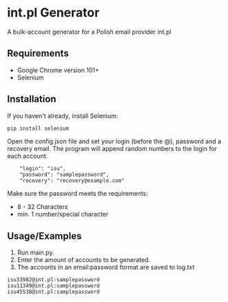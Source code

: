 
# int.pl Generator

A bulk-account generator for a Polish email provider int.pl


## Requirements

- Google Chrome version 101+
- Selenium
## Installation

If you haven't already, install Selenium:

```bash
pip install selenium
```
Open the config.json file and set your login (before the @), password and a recovery email.
The program will append random numbers to the login for each account.

```
    "login": "isu",
    "password": "samplepassword",
    "recovery": "recovery@example.com"
```
Make sure the password meets the requirements:
- 8 - 32 Characters
- min. 1 number/special character

## Usage/Examples
1. Run main.py.
2. Enter the amount of accounts to be generated.
3. The accounts in an email:password format are saved to log.txt
```
isu33982@int.pl:samplepassword
isu11349@int.pl:samplepassword
isu45538@int.pl:samplepassword
```